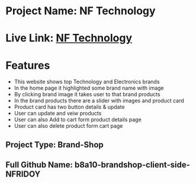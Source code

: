 # Project Name: NF Technology

# Live Link: <a href="">NF Technology</a>

# Features
- This website shows top Technology and Electronics brands
- In the home page it highlighted some brand name with image
- By clicking brand image it takes user to that brand products
- In the brand products there are a slider with images and product card
- Product card has two button details & update
- User can update and veiw products
- User can also Add to cart form product details page
- User can also delete product form cart page

## Project Type: Brand-Shop
## Full Github Name: b8a10-brandshop-client-side-NFRIDOY
